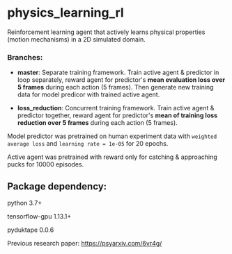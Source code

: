 # physics\_learning\_rl

Reinforcement learning agent that actively learns physical properties (motion mechanisms) in a 2D simulated domain.

### Branches:

* **master**:    Separate training framework. Train active agent & predictor in loop separately, reward agent for predictor's **mean evaluation loss over 5 frames** during each action (5 frames). Then generate new training data for model predicor with trained active agent. 

* **loss_reduction**:   Concurrent training framework. Train active agent & predictor together, reward agent for predictor's **mean of training loss reduction over 5 frames** during each action (5 frames).



Model predictor was pretrained on human experiment data with `weighted average loss` and `learning rate = 1e-05` for 20 epochs.

Active agent was pretrained with reward only for catching & approaching pucks for 10000 episodes.

## Package dependency:

python 3.7+

tensorflow-gpu 1.13.1+

pyduktape 0.0.6

Previous research paper: https://psyarxiv.com/6vr4g/
